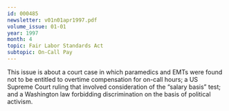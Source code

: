 ```yaml
---
id: 000485
newsletter: v01n01apr1997.pdf
volume_issue: 01-01
year: 1997
month: 4
topic: Fair Labor Standards Act
subtopic: On-Call Pay
---
```


This issue is about a court case in which paramedics and EMTs were found not to be entitled to overtime compensation for on-call hours; a US Supreme Court ruling that involved consideration of the “salary basis” test; and a Washington law forbidding discrimination on the basis of political activism.